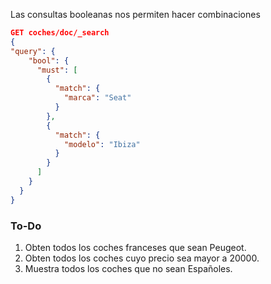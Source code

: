 Las consultas booleanas nos permiten hacer combinaciones
```json
GET coches/doc/_search
{
"query": {
    "bool": {
      "must": [
        {
          "match": {
            "marca": "Seat"
          }
        },
        {
          "match": {
            "modelo": "Ibiza"
          }
        }
      ]
    }
  }  
}
``` 

### To-Do
1. Obten todos los coches franceses que sean Peugeot.
2. Obten todos los coches cuyo precio sea mayor a 20000.
3. Muestra todos los coches que no sean Españoles.
